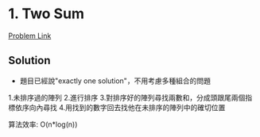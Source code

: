 # 1. Two Sum

[Problem Link](https://leetcode.com/problems/two-sum/submissions/)

## Solution

* 題目已經說"exactly one solution"，不用考慮多種組合的問題

1.未排序過的陣列
2.進行排序
3.對排序好的陣列尋找兩數和，分成頭跟尾兩個指標依序向內尋找
4.用找到的數字回去找他在未排序的陣列中的確切位置

算法效率: O(n\*log(n))
